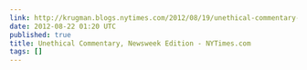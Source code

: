 ```yaml
---
link: http://krugman.blogs.nytimes.com/2012/08/19/unethical-commentary-newsweek-edition/
date: 2012-08-22 01:20 UTC
published: true
title: Unethical Commentary, Newsweek Edition - NYTimes.com
tags: []
---
```



